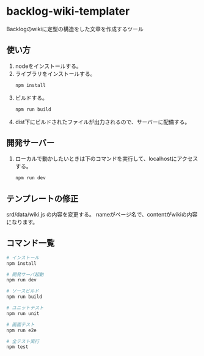 # backlog-wiki-templater

Backlogのwikiに定型の構造をした文章を作成するツール

## 使い方

1. nodeをインストールする。
1. ライブラリをインストールする。
    ``` bash
    npm install
    ```
1. ビルドする。
    ``` bash
    npm run build
    ```
1. dist下にビルドされたファイルが出力されるので、サーバーに配備する。

## 開発サーバー

1. ローカルで動かしたいときは下のコマンドを実行して、localhostにアクセスする。
    ``` bash
    npm run dev
    ```

## テンプレートの修正

srd/data/wiki.js の内容を変更する。
nameがページ名で、contentがwikiの内容になります。

## コマンド一覧

``` bash
# インストール
npm install

# 開発サーバ起動
npm run dev

# ソースビルド
npm run build

# ユニットテスト
npm run unit

# 画面テスト
npm run e2e

# 全テスト実行
npm test
```
